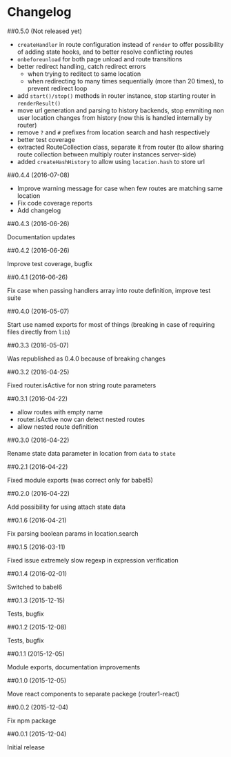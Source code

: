 # Changelog

##0.5.0 (Not released yet)

- `createHandler` in route configuration instead of `render` to offer possibility of adding state hooks, and to better resolve conflicting routes
- `onbeforeunload` for both page unload and route transitions
- better redirect handling, catch redirect errors
  - when trying to reditect to same location
  - when redirecting to many times sequentially (more than 20 times), to prevent redirect loop 
- add `start()/stop()` methods in router instance, stop starting router in `renderResult()`
- move url generation and parsing to history backends, stop emmiting non user location changes from history (now this is handled internally by router)
- remove `?` and `#` prefixes from location search and hash respectively
- better test coverage
- extracted RouteCollection class, separate it from router (to allow sharing route collection between multiply router instances server-side)
- added `createHashHistory` to allow using `location.hash` to store url

##0.4.4  (2016-07-08)

- Improve warning message for case when few routes are matching same location
- Fix code coverage reports
- Add changelog

##0.4.3  (2016-06-26)

Documentation updates

##0.4.2  (2016-06-26)

Improve test coverage, bugfix

##0.4.1  (2016-06-26)

Fix case when passing handlers array into route definition, improve test suite

##0.4.0  (2016-05-07)

Start use named exports for most of things (breaking in case of requiring files directly from `lib`)

##0.3.3  (2016-05-07)

Was republished as 0.4.0 because of breaking changes 

##0.3.2  (2016-04-25)

Fixed router.isActive for non string route parameters 

##0.3.1  (2016-04-22)

 - allow routes with empty name
 - router.isActive now can detect nested routes
 - allow nested route definition

##0.3.0  (2016-04-22)

Rename state data parameter in location from `data` to `state` 

##0.2.1  (2016-04-22)

Fixed module exports (was correct only for babel5)

##0.2.0  (2016-04-22)

Add possibility for using attach state data 

##0.1.6  (2016-04-21)

Fix parsing boolean params in location.search

##0.1.5  (2016-03-11)

Fixed issue extremely slow regexp in expression verification

##0.1.4  (2016-02-01)

Switched to babel6

##0.1.3  (2015-12-15)

Tests, bugfix 

##0.1.2  (2015-12-08)

Tests, bugfix

##0.1.1  (2015-12-05)

Module exports, documentation improvements

##0.1.0  (2015-12-05)

Move react components to separate packege (router1-react)

##0.0.2  (2015-12-04)

Fix npm package 

##0.0.1  (2015-12-04)

Initial release
